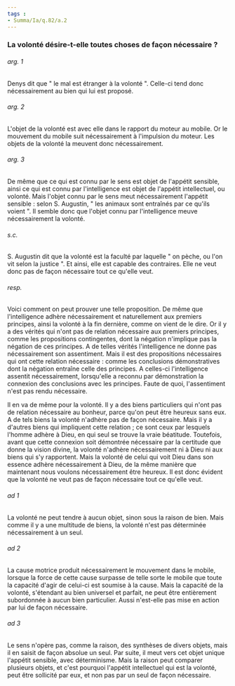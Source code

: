 ```yaml
---
tags : 
- Summa/Ia/q.82/a.2
---
```


### La volonté désire-t-elle toutes choses de façon nécessaire ?



###### arg. 1
Denys dit que " le mal est étranger à la volonté ". Celle-ci tend donc nécessairement au bien qui lui est proposé. 

###### arg. 2
L'objet de la volonté est avec elle dans le rapport du moteur au mobile. Or le mouvement du mobile suit nécessairement à l'impulsion du moteur. Les objets de la volonté la meuvent donc nécessairement. 

###### arg. 3
De même que ce qui est connu par le sens est objet de l'appétit sensible, ainsi ce qui est connu par l'intelligence est objet de l'appétit intellectuel, ou volonté. Mais l'objet connu par le sens meut nécessairement l'appétit sensible : selon S. Augustin, " les animaux sont entraînés par ce qu'ils voient ". Il semble donc que l'objet connu par l'intelligence meuve nécessairement la volonté. 

###### s.c.
S. Augustin dit que la volonté est la faculté par laquelle " on pèche, ou l'on vit selon la justice ". Et ainsi, elle est capable des contraires. Elle ne veut donc pas de façon nécessaire tout ce qu'elle veut. 

###### resp.
Voici comment on peut prouver une telle proposition. De même que l'intelligence adhère nécessairement et naturellement aux premiers principes, ainsi la volonté à la fin dernière, comme on vient de le dire. Or il y a des vérités qui n'ont pas de relation nécessaire aux premiers principes, comme les propositions contingentes, dont la négation n'implique pas la négation de ces principes. A de telles vérités l'intelligence ne donne pas nécessairement son assentiment. Mais il est des propositions nécessaires qui ont cette relation nécessaire : comme les conclusions démonstratives dont la négation entraîne celle des principes. A celles-ci l'intelligence assentit nécessairement, lorsqu'elle a reconnu par démonstration la connexion des conclusions avec les principes. Faute de quoi, l'assentiment n'est pas rendu nécessaire. 

Il en va de même pour la volonté. Il y a des biens particuliers qui n'ont pas de relation nécessaire au bonheur, parce qu'on peut être heureux sans eux. A de tels biens la volonté n'adhère pas de façon nécessaire. Mais il y a d'autres biens qui impliquent cette relation ; ce sont ceux par lesquels l'homme adhère à Dieu, en qui seul se trouve la vraie béatitude. Toutefois, avant que cette connexion soit démontrée nécessaire par la certitude que donne la vision divine, la volonté n'adhère nécessairement ni à Dieu ni aux biens qui s'y rapportent. Mais la volonté de celui qui voit Dieu dans son essence adhère nécessairement à Dieu, de la même manière que maintenant nous voulons nécessairement être heureux. Il est donc évident que la volonté ne veut pas de façon nécessaire tout ce qu'elle veut. 

###### ad 1
La volonté ne peut tendre à aucun objet, sinon sous la raison de bien. Mais comme il y a une multitude de biens, la volonté n'est pas déterminée nécessairement à un seul. 

###### ad 2
La cause motrice produit nécessairement le mouvement dans le mobile, lorsque la force de cette cause surpasse de telle sorte le mobile que toute la capacité d'agir de celui-ci est soumise à la cause. Mais la capacité de la volonté, s'étendant au bien universel et parfait, ne peut être entièrement subordonnée à aucun bien particulier. Aussi n'est-elle pas mise en action par lui de façon nécessaire. 

###### ad 3
Le sens n'opère pas, comme la raison, des synthèses de divers objets, mais il en saisit de façon absolue un seul. Par suite, il meut vers cet objet unique l'appétit sensible, avec déterminisme. Mais la raison peut comparer plusieurs objets, et c'est pourquoi l'appétit intellectuel qui est la volonté, peut être sollicité par eux, et non pas par un seul de façon nécessaire. 

